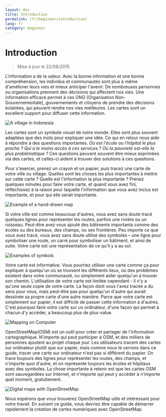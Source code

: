 ```yaml
---
layout: doc
title: Introduction
permalink: /fr/beginner/introduction/
lang: fr
category: beginner
---
```


Introduction
============

> Mise à jour le 22/08/2015  

L'information a de la valeur. Avec la bonne information et une bonne compréhension, les individus et communautés sont plus à même d'améliorer leurs vies et mieux anticiper l'avenir. De nombreuses personnes ou organisations prennent des décisions qui affectent nos vies. Une information efficace permet à ces ONG (Organisation Non-Gouvernementale), gouvernements et citoyens de prendre des décisions éclairées, qui peuvent rendre nos vies meilleures. Les cartes sont un excellent support pour diffuser cette information. 

![A village in Indonesia][]

Les cartes sont un symbole visuel de notre monde. Elles sont plus souvent adaptées que des mots pour expliquer une idée. Ce qui en retour nous aide à répondre à des questions importantes. *Où est l'école ou l'hôpital le plus proche ? Qui a le moins accès à ces services ? Où la pauvreté est-elle la plus problématique ?* Ces questions peuvent souvent être mieux exprimées via des cartes, et celles-ci aident à trouver des solutions à ces questions. 

Pour s'exercer, prenez un crayon et un papier, puis tracez une carte de votre ville ou village. Quelles sont les choses les plus importantes à mettre sur cette carte ? Quelle est l'information la plus importante ? Prenez quelques minutes pour faire votre carte, et quand vous avez fini, réfléchissez à la raison pour laquelle l'information que vous avez inclus est importante, et pour qui elle serait importante.

![Example of a hand-drawn map][]

Si votre ville est comme beaucoup d'autres, vous avez sans doute tracé quelques lignes pour représenter les routes, parfois une rivière ou un ruisseau. Peut-être avez vous ajouté des bâtiments importants comme des écoles ou des bureaux, des champs, ou ses frontières. Peu importe ce que vous avez tracé, vous avez sans doute utilisé des symboles – une ligne pour symboliser une route, un carré pour symboliser un bâtiment, et ainsi de suite. Votre carte est une représentation de ce qu'il y a au sol.

![Examples of symbols][]

Votre carte est informative. Vous pourriez utiliser une carte comme ça pour expliquer à quelqu'un où se trouvent les différents lieux, où des problèmes existent dans votre communauté, ou simplement aider quelqu'un à trouver son chemin. L'utilisation de votre carte est limitée cependant - il n'y a qu'une seule copie de votre carte. La façon dont vous l'avez tracée a du sens pour vous, mais peut-être pas pour quelqu'un d'autre qui aurait dessinée sa propre carte d'une autre manière. Parce que votre carte est simplement sur papier, il est difficile de passer cette information à d'autres. C'est pourquoi faire votre carte sur un ordinateur, d'une façon qui permet à chacun d'y accéder, a beaucoup plus de plus-value. 

![Mapping on Computer][]

OpenStreetMap(OSM) est un outil pour créer et partager de l'information cartographique. N'importe qui peut participer à OSM, et des milliers de personnes ajoutent au projet chaque jour. Les utilisateurs tracent des cartes sur ordinateur plutôt que sur papier, mais comme nous le verrons dans ce guide, tracer une carte sur ordinateur n'est pas si différent du papier. On trace toujours des lignes pour représenter les routes, des champs, et n'importe quoi d'autre, et on représente toujours les écoles et hôpitaux avec des symboles. La chose importante à retenir est que les cartes OSM sont sauvegardées sur Internet, et n'importe qui peut y accéder à n'importe quel moment, gratuitement.

![Digital maps with OpenStreetMap][]

Nous espérons que vous trouverez OpenStreetMap utile et intéressant pour votre travail. En suivant ce guide, vous devriez être capable de démarrer rapidement la création de cartes numériques avec OpenStreetMap.


[A village in Indonesia]: /images/beginner/village-in-indonesia.png
[Example of a hand-drawn map]: /images/beginner/hand-drawn-map.png
[Examples of symbols]: /images/beginner/examples-of-symbols.png
[Mapping on Computer]: /images/beginner/mapping-on-computer.png
[Digital maps with OpenStreetMap]: /images/beginner/digital-maps-with-osm.png